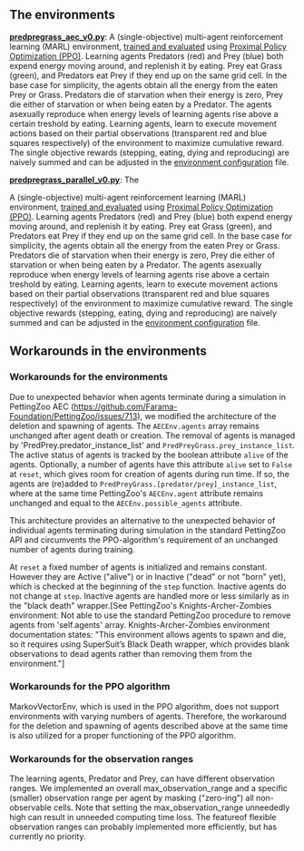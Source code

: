 ## The environments

[**predpregrass_aec_v0.py**](https://github.com/doesburg11/PredPreyGrass/blob/main/predpreygrass/single_objective/envs/predpreygrass_aec_v0.py): 
A (single-objective) multi-agent reinforcement learning (MARL) environment, 
[trained and evaluated](https://github.com/doesburg11/PredPreyGrass/tree/main/predpreygrass/optimizations/so_predpreygrass_v0) 
using [Proximal Policy Optimization (PPO)](https://stable-baselines3.readthedocs.io/en/master/modules/ppo.html). 
Learning agents Predators (red) and Prey (blue) both expend energy moving around, and replenish it by eating. 
Prey eat Grass (green), and Predators eat Prey if they end up on the same grid cell. In the base case for simplicity, 
the agents obtain all the energy from the eaten Prey or Grass. Predators die of starvation when their energy is zero, 
Prey die either of starvation or when being eaten by a Predator. The agents asexually reproduce when energy levels of 
learning agents rise above a certain treshold by eating. Learning agents, learn to execute movement actions based on 
their partial observations (transparent red and blue squares respectively) of the environment to maximize cumulative reward. 
The single objective rewards (stepping, eating, dying and reproducing) are naively summed and can be adjusted in the 
[environment configuration](https://github.com/doesburg11/PredPreyGrass/blob/main/predpreygrass/envs/_so_predpreygrass_v0/config/so_config_predpreygrass.py) file. 


[**predpregrass_parallel_v0.py**](https://github.com/doesburg11/PredPreyGrass/blob/main/predpreygrass/single_objective/envs/predpreygrass_parallel_v0.py):
The

 A (single-objective) multi-agent reinforcement learning (MARL) environment, [trained and evaluated](https://github.com/doesburg11/PredPreyGrass/tree/main/predpreygrass/optimizations/so_predpreygrass_v0) using [Proximal Policy Optimization (PPO)](https://stable-baselines3.readthedocs.io/en/master/modules/ppo.html). Learning agents Predators (red) and Prey (blue) both expend energy moving around, and replenish it by eating. Prey eat Grass (green), and Predators eat Prey if they end up on the same grid cell. In the base case for simplicity, the agents obtain all the energy from the eaten Prey or Grass. Predators die of starvation when their energy is zero, Prey die either of starvation or when being eaten by a Predator. The agents asexually reproduce when energy levels of learning agents rise above a certain treshold by eating. Learning agents, learn to execute movement actions based on their partial observations (transparent red and blue squares respectively) of the environment to maximize cumulative reward. The single objective rewards (stepping, eating, dying and reproducing) are naively summed and can be adjusted in the [environment configuration](https://github.com/doesburg11/PredPreyGrass/blob/main/predpreygrass/envs/_so_predpreygrass_v0/config/so_config_predpreygrass.py) file. 

## Workarounds in the environments

### Workarounds for the environments
Due to unexpected behavior when agents terminate during a simulation in PettingZoo AEC (https://github.com/Farama-Foundation/PettingZoo/issues/713), we modified the architecture of the deletion and spawning of agents. The `AECEnv.agents` array remains unchanged after agent death or creation. The removal of agents is managed by 'PredPrey.predator_instance_list' and `PredPreyGrass.prey_instance_list`. The active status of agents is tracked by the boolean attribute `alive` of the agents. Optionally, a number of agents have this attribute `alive` set to `False` at `reset`, which gives room for creation of agents during run time. If so, the agents are (re)added to `PredPreyGrass.[predator/prey]_instance_list`, where at the same time PettingZoo's `AECEnv.agent` attribute remains unchanged and equal to the `AECEnv.possible_agents` attribute.

This architecture provides an alternative to the unexpected behavior of individual agents terminating during simulation in the standard PettingZoo API and circumvents the PPO-algorithm's requirement of an unchanged number of agents during training. 

At ```reset``` a fixed number of agents is initialized and remains constant. However they are Active ("alive") or in Inactive ("dead" or not "born" yet), which is checked at the beginning of the ```step``` function. Inactive agents do not change at ```step```. Inactive agents are handled more or less similarly as in the "black death" wrapper.[See PettingZoo's Knights-Archer-Zombies environment: Not able to use the standard PettingZoo procedure to remove agents from 'self.agents' array. Knights-Archer-Zombies environment documentation states: "This environment allows agents to spawn and die, so it requires using SuperSuit’s Black Death wrapper, which provides blank observations to dead agents rather than removing them from the environment."]

 ### Workarounds for the PPO algorithm
MarkovVectorEnv, which is used in the PPO algorithm, does not support environments with varying numbers of agents. Therefore, the workaround for the deletion and spawning of agents described above at the same time is also utilized for a proper functioning of the PPO algorithm. 

### Workarounds for the observation ranges
The learning agents, Predator and Prey, can have different observation ranges. We implemented an overall max_observation_range and a specific (smaller) observation range per agent by masking ("zero-ing") all non-observable cells. Note that setting the max_observation_range unneededly high can result in unneeded computing time loss. The featureof flexible observation ranges can probably implemented more efficiently, but has currently no priority.
 
